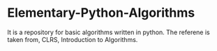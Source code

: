 Elementary-Python-Algorithms
============================
It is a repository for basic algorithms written in python. The referene is taken from, CLRS, Introduction to Algorithms.
